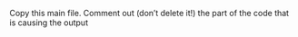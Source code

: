 Copy this main file. Comment out (don’t delete it!) the part of the code that is causing the output
